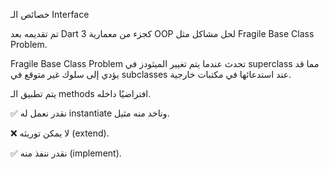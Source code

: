 خصائص الـ Interface

تم تقديمه بعد Dart 3 كجزء من معمارية OOP لحل مشاكل مثل Fragile Base Class Problem.

Fragile Base Class Problem تحدث عندما يتم تغيير الميثودز في superclass مما قد يؤدي إلى سلوك غير متوقع في subclasses عند استدعائها في مكتبات خارجية.

يتم تطبيق الـ methods افتراضيًا داخله.

✅ نقدر نعمل له instantiate وناخد منه مثيل.

❌ لا يمكن توريثه (extend).

✅ نقدر ننفذ منه (implement).
